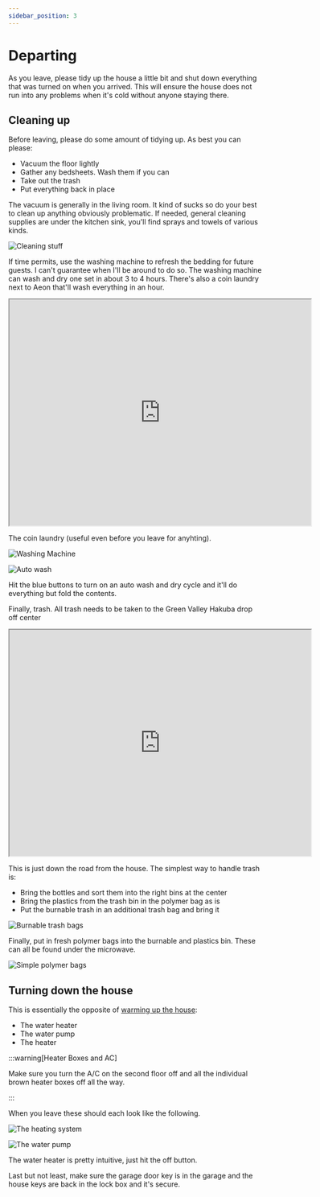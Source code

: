 ```yaml
---
sidebar_position: 3
---
```


# Departing

As you leave, please tidy up the house a little bit and shut down everything
that was turned on when you arrived.  This will ensure the house does not run
into any problems when it's cold without anyone staying there.

## Cleaning up

Before leaving, please do some amount of tidying up.  As best you can please:

* Vacuum the floor lightly
* Gather any bedsheets.  Wash them if you can
* Take out the trash
* Put everything back in place

The vacuum is generally in the living room.  It kind of sucks so do your best
to clean up anything obviously problematic.  If needed, general cleaning
supplies are under the kitchen sink, you'll find sprays and towels of various
kinds.

![Cleaning stuff](/img/IMG_4014.png)

If time permits, use the washing machine to refresh the bedding for future
guests.  I can't guarantee when I'll be around to do so.  The washing machine
can wash and dry one set in about 3 to 4 hours.  There's also a coin laundry
next to Aeon that'll wash everything in an hour.

<iframe src="https://www.google.com/maps/embed?pb=!1m18!1m12!1m3!1d7798.283699928914!2d137.84809829474187!3d36.692195574905526!2m3!1f0!2f0!3f0!3m2!1i1024!2i768!4f13.1!3m3!1m2!1s0x5ff7d1a1d5506f1d%3A0x596dd5356f9e63bc!2z5paw44O75rSX5r-v55Sf5rS7IOeZvemmrOW6lw!5e0!3m2!1sen!2sjp!4v1706071448624!5m2!1sen!2sjp" width="600" height="450" style={{border:0}} allowfullscreen="" loading="lazy" referrerpolicy="no-referrer-when-downgrade"></iframe>

The coin laundry (useful even before you leave for anyhting).

![Washing Machine](/img/IMG_4015.png)

![Auto wash](/img/IMG_4016.png)

Hit the blue buttons to turn on an auto wash and dry cycle and it'll do
everything but fold the contents.

Finally, trash.  All trash needs to be taken to the Green Valley Hakuba drop off center 

<iframe src="https://www.google.com/maps/embed?pb=!1m18!1m12!1m3!1d307.9845098217119!2d137.85149960109538!3d36.67765349007996!2m3!1f0!2f0!3f0!3m2!1i1024!2i768!4f13.1!3m3!1m2!1s0x5ff7d1bfdd68d0e7%3A0x6e5259cc6d662911!2sGreen%20Valley%20Hakuba!5e0!3m2!1sen!2sjp!4v1706071132446!5m2!1sen!2sjp" width="600" height="450" style={{border:0}} allowfullscreen="" loading="lazy" referrerpolicy="no-referrer-when-downgrade"></iframe>

This is just down the road from the house.  The simplest way to handle trash is:
* Bring the bottles and sort them into the right bins at the center
* Bring the plastics from the trash bin in the polymer bag as is
* Put the burnable trash in an additional trash bag and bring it

![Burnable trash bags](/img/IMG_4013.png)

Finally, put in fresh polymer bags into the burnable and plastics bin.  These
can all be found under the microwave.

![Simple polymer bags](/img/IMG_4012.png)

## Turning down the house

This is essentially the opposite of [warming up the
house](/docs/the-stay/arriving#warming-up-the-house):

* The water heater
* The water pump
* The heater

:::warning[Heater Boxes and AC]

Make sure you turn the A/C on the second floor off and all the individual brown
heater boxes off all the way.

:::

When you leave these should each look like the following.

![The heating system](/img/IMG_3999.png)

![The water pump](/img/IMG_4002.png)

The water heater is pretty intuitive, just hit the off button.

Last but not least, make sure the garage door key is in the garage and the
house keys are back in the lock box and it's secure.
